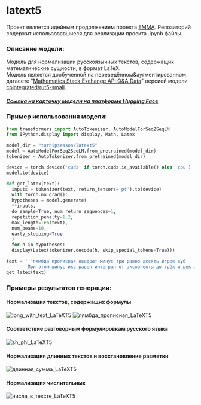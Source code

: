 # latext5
Проект является идейным продолжением проекта [EMMA](https://github.com/basic-go-ahead/emma).
Репозиторий содержит использовавшиеся для реализации проекта .ipynb файлы.

### Описание модели:
Модель для нормализации русскоязычных текстов, содержащих математические сущности, в формат LaTeX.<br>
Модель является дообученной на переведённом&аугментированном датасете "[Mathematics Stack Exchange API Q&A Data](https://zenodo.org/records/1414384)" версией модели [cointegrated/rut5-small](https://huggingface.co/cointegrated/rut5-small).
##### [Ссылка на карточку модели на платформе Hugging Faсe](https://huggingface.co/turnipseason/latext5)

### Пример использования модели:
``` python
from transformers import AutoTokenizer, AutoModelForSeq2SeqLM
from IPython.display import display, Math, Latex

model_dir = "turnipseason/latext5"
model = AutoModelForSeq2SeqLM.from_pretrained(model_dir)
tokenizer = AutoTokenizer.from_pretrained(model_dir)

device = torch.device('cuda' if torch.cuda.is_available() else 'cpu')
model.to(device)

def get_latex(text):
  inputs = tokenizer(text, return_tensors='pt').to(device)
  with torch.no_grad():
  hypotheses = model.generate(
  **inputs,
  do_sample=True, num_return_sequences=1,
  repetition_penalty=1.2,
  max_length=len(text),
  num_beams=10,
  early_stopping=True
  )
  for h in hypotheses:
  display(Latex(tokenizer.decode(h, skip_special_tokens=True)))

text = '''лямбда прописная квадрат минус три равно десять игрек куб
        При этом шинус икс равен интеграл от экспоненты до трёх игрек штрих'''
get_latex(text)
```

### Примеры результатов генерации:
#### Нормализация текстов, содержащих формулы
![long_with_text_LaTeXT5](https://github.com/turnipseason/latext5/assets/100782385/eddde0f4-08f0-49c9-8471-8c9776e29696)
![лямбда_прописная_LaTeXT5](https://github.com/turnipseason/latext5/assets/100782385/bdb9161e-9803-4101-b940-f44ae5d85189)
#### Соответствие разговорным формулировкам русского языка
![sh_phi_LaTeXT5](https://github.com/turnipseason/latext5/assets/100782385/740053b9-a7a5-41cb-bb3c-5282f69aac15)
#### Нормализация длинных текстов и восстановление разметки
![длинная_сумма_LaTeXT5](https://github.com/turnipseason/latext5/assets/100782385/7b1dd21e-ed4f-4034-881f-2b3ebb8b89d3)
#### Нормализация числительных
![числа_в_тексте_LaTeXT5](https://github.com/turnipseason/latext5/assets/100782385/a71ebbe6-3f38-442c-9c0a-0f0d01d46d7e)

